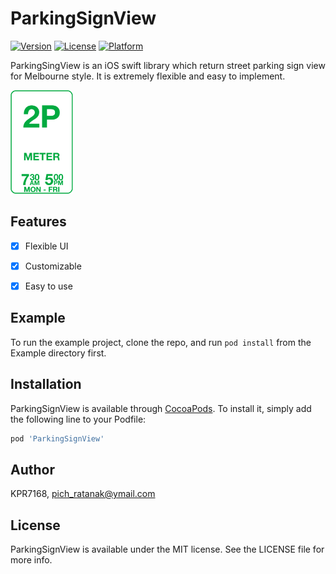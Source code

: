 # ParkingSignView

[![Version](https://img.shields.io/cocoapods/v/ParkingSignView.svg?style=flat)](https://cocoapods.org/pods/ParkingSignView)
[![License](https://img.shields.io/cocoapods/l/ParkingSignView.svg?style=flat)](https://cocoapods.org/pods/ParkingSignView)
[![Platform](https://img.shields.io/cocoapods/p/ParkingSignView.svg?style=flat)](https://cocoapods.org/pods/ParkingSignView)

ParkingSingView is an iOS swift library which return street parking sign view for Melbourne style. It is extremely flexible and easy to implement.

<img src="https://raw.githubusercontent.com/KPR7168/ParkingSignView/master/ParkingSignView/Assets/sample1.png" width=100px height=166px>

## Features
- [x] Flexible UI
- [x] Customizable
- [x] Easy to use


## Example

To run the example project, clone the repo, and run `pod install` from the Example directory first.

## Installation

ParkingSignView is available through [CocoaPods](https://cocoapods.org). To install
it, simply add the following line to your Podfile:

```ruby
pod 'ParkingSignView'
```

## Author

KPR7168, pich_ratanak@ymail.com

## License

ParkingSignView is available under the MIT license. See the LICENSE file for more info.
